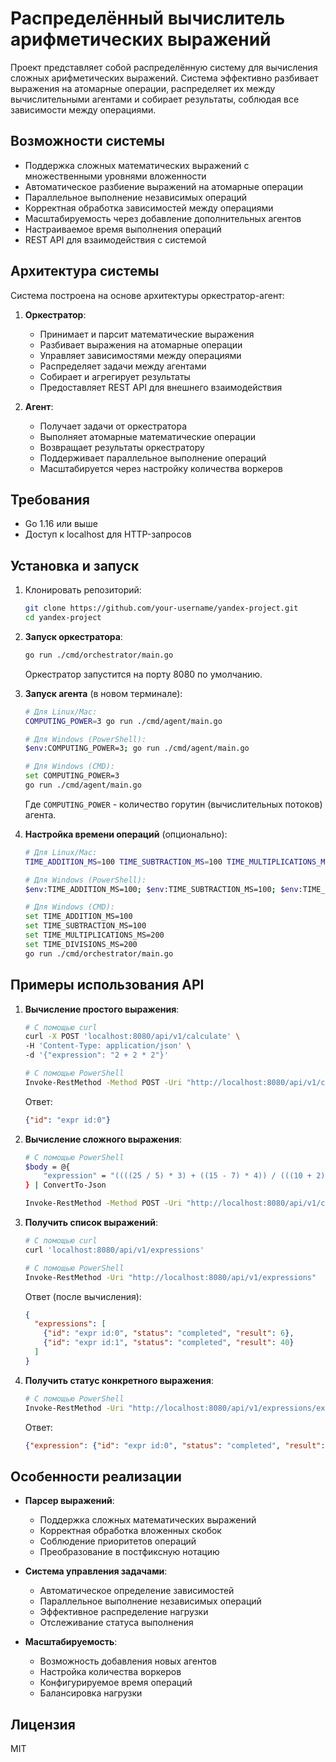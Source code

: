 # Распределённый вычислитель арифметических выражений

Проект представляет собой распределённую систему для вычисления сложных арифметических выражений. Система эффективно разбивает выражения на атомарные операции, распределяет их между вычислительными агентами и собирает результаты, соблюдая все зависимости между операциями.

## Возможности системы

- Поддержка сложных математических выражений с множественными уровнями вложенности
- Автоматическое разбиение выражений на атомарные операции
- Параллельное выполнение независимых операций
- Корректная обработка зависимостей между операциями
- Масштабируемость через добавление дополнительных агентов
- Настраиваемое время выполнения операций
- REST API для взаимодействия с системой

## Архитектура системы

Система построена на основе архитектуры оркестратор-агент:

1. **Оркестратор**:
   - Принимает и парсит математические выражения
   - Разбивает выражения на атомарные операции
   - Управляет зависимостями между операциями
   - Распределяет задачи между агентами
   - Собирает и агрегирует результаты
   - Предоставляет REST API для внешнего взаимодействия

2. **Агент**:
   - Получает задачи от оркестратора
   - Выполняет атомарные математические операции
   - Возвращает результаты оркестратору
   - Поддерживает параллельное выполнение операций
   - Масштабируется через настройку количества воркеров



## Требования

- Go 1.16 или выше
- Доступ к localhost для HTTP-запросов

## Установка и запуск

1. Клонировать репозиторий:
   ```bash
   git clone https://github.com/your-username/yandex-project.git
   cd yandex-project
   ```

2. **Запуск оркестратора**:
   ```bash
   go run ./cmd/orchestrator/main.go
   ```
   
   Оркестратор запустится на порту 8080 по умолчанию.

3. **Запуск агента** (в новом терминале):
   ```bash
   # Для Linux/Mac:
   COMPUTING_POWER=3 go run ./cmd/agent/main.go
   
   # Для Windows (PowerShell):
   $env:COMPUTING_POWER=3; go run ./cmd/agent/main.go
   
   # Для Windows (CMD):
   set COMPUTING_POWER=3
   go run ./cmd/agent/main.go
   ```

   Где `COMPUTING_POWER` - количество горутин (вычислительных потоков) агента.

4. **Настройка времени операций** (опционально):
   ```bash
   # Для Linux/Mac:
   TIME_ADDITION_MS=100 TIME_SUBTRACTION_MS=100 TIME_MULTIPLICATIONS_MS=200 TIME_DIVISIONS_MS=200 go run ./cmd/orchestrator/main.go
   
   # Для Windows (PowerShell):
   $env:TIME_ADDITION_MS=100; $env:TIME_SUBTRACTION_MS=100; $env:TIME_MULTIPLICATIONS_MS=200; $env:TIME_DIVISIONS_MS=200; go run ./cmd/orchestrator/main.go
   
   # Для Windows (CMD):
   set TIME_ADDITION_MS=100
   set TIME_SUBTRACTION_MS=100
   set TIME_MULTIPLICATIONS_MS=200
   set TIME_DIVISIONS_MS=200
   go run ./cmd/orchestrator/main.go
   ```

## Примеры использования API

1. **Вычисление простого выражения**:
   ```bash
   # С помощью curl
   curl -X POST 'localhost:8080/api/v1/calculate' \
   -H 'Content-Type: application/json' \
   -d '{"expression": "2 + 2 * 2"}'
   
   # С помощью PowerShell
   Invoke-RestMethod -Method POST -Uri "http://localhost:8080/api/v1/calculate" -ContentType "application/json" -Body '{"expression": "2 + 2 * 2"}'
   ```

   Ответ: 
   ```json
   {"id": "expr id:0"}
   ```

2. **Вычисление сложного выражения**:
   ```bash
   # С помощью PowerShell
   $body = @{
       "expression" = "((((25 / 5) * 3) + ((15 - 7) * 4)) / (((10 + 2) * 2) - 5)) * (((8 * 2) - 3) + ((20 / 4) * 3))"
   } | ConvertTo-Json
   
   Invoke-RestMethod -Method POST -Uri "http://localhost:8080/api/v1/calculate" -ContentType "application/json" -Body $body
   ```

3. **Получить список выражений**:
   ```bash
   # С помощью curl
   curl 'localhost:8080/api/v1/expressions'
   
   # С помощью PowerShell
   Invoke-RestMethod -Uri "http://localhost:8080/api/v1/expressions"
   ```

   Ответ (после вычисления):
   ```json
   {
     "expressions": [
       {"id": "expr id:0", "status": "completed", "result": 6},
       {"id": "expr id:1", "status": "completed", "result": 40}
     ]
   }
   ```

4. **Получить статус конкретного выражения**:
   ```bash
   # С помощью PowerShell
   Invoke-RestMethod -Uri "http://localhost:8080/api/v1/expressions/expr id:0"
   ```

   Ответ:
   ```json
   {"expression": {"id": "expr id:0", "status": "completed", "result": 6}}
   ```

## Особенности реализации

- **Парсер выражений**:
  - Поддержка сложных математических выражений
  - Корректная обработка вложенных скобок
  - Соблюдение приоритетов операций
  - Преобразование в постфиксную нотацию

- **Система управления задачами**:
  - Автоматическое определение зависимостей
  - Параллельное выполнение независимых операций
  - Эффективное распределение нагрузки
  - Отслеживание статуса выполнения

- **Масштабируемость**:
  - Возможность добавления новых агентов
  - Настройка количества воркеров
  - Конфигурируемое время операций
  - Балансировка нагрузки

## Лицензия

MIT